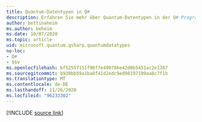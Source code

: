 ```yaml
---
title: Quantum-Datentypen in Q#
description: Erfahren Sie mehr über Quantum-Datentypen in der Q# Programmiersprache.
author: bettinaheim
ms.author: beheim
ms.date: 10/07/2020
ms.topic: article
uid: microsoft.quantum.qsharp.quantumdatatypes
no-loc:
- Q#
- $$v
ms.openlocfilehash: bf52557151f96f7e490786e42d0b5451ac2e1387
ms.sourcegitcommit: b930bb59a1ba8f41d2edc9ed98197109aa8c7f1b
ms.translationtype: MT
ms.contentlocale: de-DE
ms.lasthandoff: 11/26/2020
ms.locfileid: "96233302"
---
```

<!---
# Quantum data types in Q#
-->

[!INCLUDE [source link](~/includes/qsharp-language/Specifications/Language/4_TypeSystem/QuantumDataTypes.md)]

